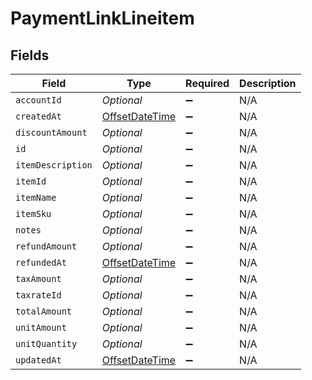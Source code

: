 # PaymentLinkLineitem


## Fields

| Field                                                                                     | Type                                                                                      | Required                                                                                  | Description                                                                               |
| ----------------------------------------------------------------------------------------- | ----------------------------------------------------------------------------------------- | ----------------------------------------------------------------------------------------- | ----------------------------------------------------------------------------------------- |
| `accountId`                                                                               | *Optional<String>*                                                                        | :heavy_minus_sign:                                                                        | N/A                                                                                       |
| `createdAt`                                                                               | [OffsetDateTime](https://docs.oracle.com/javase/8/docs/api/java/time/OffsetDateTime.html) | :heavy_minus_sign:                                                                        | N/A                                                                                       |
| `discountAmount`                                                                          | *Optional<Double>*                                                                        | :heavy_minus_sign:                                                                        | N/A                                                                                       |
| `id`                                                                                      | *Optional<String>*                                                                        | :heavy_minus_sign:                                                                        | N/A                                                                                       |
| `itemDescription`                                                                         | *Optional<String>*                                                                        | :heavy_minus_sign:                                                                        | N/A                                                                                       |
| `itemId`                                                                                  | *Optional<String>*                                                                        | :heavy_minus_sign:                                                                        | N/A                                                                                       |
| `itemName`                                                                                | *Optional<String>*                                                                        | :heavy_minus_sign:                                                                        | N/A                                                                                       |
| `itemSku`                                                                                 | *Optional<String>*                                                                        | :heavy_minus_sign:                                                                        | N/A                                                                                       |
| `notes`                                                                                   | *Optional<String>*                                                                        | :heavy_minus_sign:                                                                        | N/A                                                                                       |
| `refundAmount`                                                                            | *Optional<Double>*                                                                        | :heavy_minus_sign:                                                                        | N/A                                                                                       |
| `refundedAt`                                                                              | [OffsetDateTime](https://docs.oracle.com/javase/8/docs/api/java/time/OffsetDateTime.html) | :heavy_minus_sign:                                                                        | N/A                                                                                       |
| `taxAmount`                                                                               | *Optional<Double>*                                                                        | :heavy_minus_sign:                                                                        | N/A                                                                                       |
| `taxrateId`                                                                               | *Optional<String>*                                                                        | :heavy_minus_sign:                                                                        | N/A                                                                                       |
| `totalAmount`                                                                             | *Optional<Double>*                                                                        | :heavy_minus_sign:                                                                        | N/A                                                                                       |
| `unitAmount`                                                                              | *Optional<Double>*                                                                        | :heavy_minus_sign:                                                                        | N/A                                                                                       |
| `unitQuantity`                                                                            | *Optional<Double>*                                                                        | :heavy_minus_sign:                                                                        | N/A                                                                                       |
| `updatedAt`                                                                               | [OffsetDateTime](https://docs.oracle.com/javase/8/docs/api/java/time/OffsetDateTime.html) | :heavy_minus_sign:                                                                        | N/A                                                                                       |